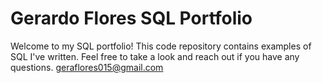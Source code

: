 # Gerardo Flores SQL Portfolio
Welcome to my SQL portfolio! This code repository contains examples of SQL I've written. Feel free to take a look and reach out if you have any questions. geraflores015@gmail.com
